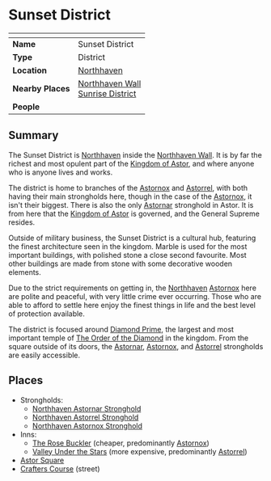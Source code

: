 # Sunset District

| []() | |
| --- | --- |
| **Name** | Sunset District |
| **Type** | District |
| **Location** | [Northhaven](../cities/northhaven.md) |
| **Nearby Places** | [Northhaven Wall](../structures/northhaven-wall.md)<br />[Sunrise District](sunrise-district.md) |
| **People** | |

## Summary

The Sunset District is [Northhaven](../cities/northhaven.md) inside the [Northhaven Wall](../structures/northhaven-wall.md). It is by far the richest and most opulent part of the [Kingdom of Astor](../../civilisations/kingdom-of-astor/README.md), and where anyone who is anyone lives and works.

The district is home to branches of the [Astornox](../../civilisations/kingdom-of-astor/organisations/astornox/astornox.md) and [Astorrel](../../civilisations/kingdom-of-astor/organisations/astorrel/astorrel.md), with both having their main strongholds here, though in the case of the [Astornox](../../civilisations/kingdom-of-astor/organisations/astornox/astornox.md), it isn't their biggest. There is also the only [Astornar](../../civilisations/kingdom-of-astor/organisations/astornar.md) stronghold in Astor. It is from here that the [Kingdom of Astor](../../civilisations/kingdom-of-astor/README.md) is governed, and the General Supreme resides.

Outside of military business, the Sunset District is a cultural hub, featuring the finest architecture seen in the kingdom. Marble is used for the most important buildings, with polished stone a close second favourite. Most other buildings are made from stone with some decorative wooden elements.

Due to the strict requirements on getting in, the [Northhaven](../cities/northhaven.md) [Astornox](../../civilisations/kingdom-of-astor/organisations/astornox/astornox.md) here are polite and peaceful, with very little crime ever occurring. Those who are able to afford to settle here enjoy the finest things in life and the best level of protection available.

The district is focused around [Diamond Prime](../buildings/temples/diamond-prime.md), the largest and most important temple of [The Order of the Diamond](../../gods/the-order-of-the-diamond.md) in the kingdom. From the square outside of its doors, the [Astornar](../../civilisations/kingdom-of-astor/organisations/astornar.md), [Astornox](../../civilisations/kingdom-of-astor/organisations/astornox/astornox.md), and [Astorrel](../../civilisations/kingdom-of-astor/organisations/astorrel/astorrel.md) strongholds are easily accessible.

## Places

- Strongholds:
  - [Northhaven Astornar Stronghold](../strongholds/northhaven-astornar-stronghold.md)
  - [Northhaven Astorrel Stronghold](../strongholds/northhaven-astorrel-stronghold.md)
  - [Northhaven Astornox Stronghold](../strongholds/northhaven-astornox-stronghold.md)
- Inns:
  - [The Rose Buckler](../buildings/inns-taverns/the-rose-buckler.md) (cheaper, predominantly [Astornox](../../civilisations/kingdom-of-astor/organisations/astornox/astornox.md))
  - [Valley Under the Stars](../buildings/inns-taverns/valley-under-the-stars.md) (more expensive, predominantly [Astorrel](../../civilisations/kingdom-of-astor/organisations/astorrel/astorrel.md))
- [Astor Square](../structures/astor-square.md)
- [Crafters Course](../streets/crafters-course.md) (street)
